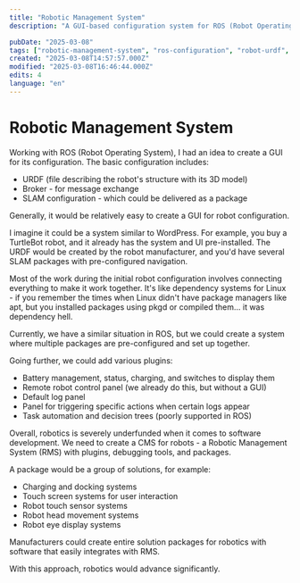 ```yaml
---
title: "Robotic Management System"
description: "A GUI-based configuration system for ROS (Robot Operating System) that simplifies robot setup, configuration, and management."

pubDate: "2025-03-08"
tags: ["robotic-management-system", "ros-configuration", "robot-urdf", "slam-configuration", "gui-development", "robot-innovation", "robotics-cms"]
created: "2025-03-08T14:57:57.000Z"
modified: "2025-03-08T16:46:44.000Z"
edits: 4
language: "en"
---
```


# Robotic Management System

Working with ROS (Robot Operating System), I had an idea to create a GUI for its configuration. The basic configuration includes:
- URDF (file describing the robot's structure with its 3D model)
- Broker - for message exchange
- SLAM configuration - which could be delivered as a package

Generally, it would be relatively easy to create a GUI for robot configuration.

I imagine it could be a system similar to WordPress. For example, you buy a TurtleBot robot, and it already has the system and UI pre-installed. The URDF would be created by the robot manufacturer, and you'd have several SLAM packages with pre-configured navigation.

Most of the work during the initial robot configuration involves connecting everything to make it work together. It's like dependency systems for Linux - if you remember the times when Linux didn't have package managers like apt, but you installed packages using pkgd or compiled them... it was dependency hell.

Currently, we have a similar situation in ROS, but we could create a system where multiple packages are pre-configured and set up together.

Going further, we could add various plugins:
- Battery management, status, charging, and switches to display them
- Remote robot control panel (we already do this, but without a GUI)
- Default log panel
- Panel for triggering specific actions when certain logs appear
- Task automation and decision trees (poorly supported in ROS)

Overall, robotics is severely underfunded when it comes to software development.
We need to create a CMS for robots - a Robotic Management System (RMS) with plugins, debugging tools, and packages.

A package would be a group of solutions, for example:
- Charging and docking systems
- Touch screen systems for user interaction
- Robot touch sensor systems
- Robot head movement systems
- Robot eye display systems

Manufacturers could create entire solution packages for robotics with software that easily integrates with RMS.

With this approach, robotics would advance significantly.
